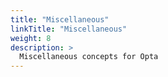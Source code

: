 ```yaml
---
title: "Miscellaneous"
linkTitle: "Miscellaneous"
weight: 8
description: >
  Miscellaneous concepts for Opta
---
```

